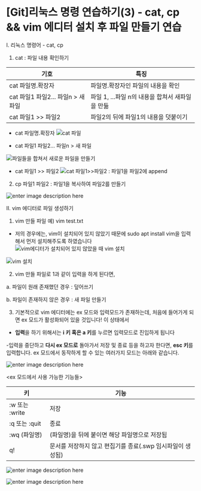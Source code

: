 ﻿# [Git]리눅스 명령 연습하기(3) - cat, cp && vim 에디터 설치 후 파일 만들기 연습

I. 리눅스 명령어 - cat, cp
1. cat : 파일 내용 확인하기

| 기호 | 특징
|--|--
|cat 파일명.확장자| 파일명.확장자인 파일의 내용을 확인
|cat 파일1 파일2... 파일n > 새 파일 | 파일 1, ...파일 n의 내용을 합쳐서 새파일을 만듦
|cat 파일1 >> 파일2 | 파일2의 뒤에 파일1의 내용을 덧붙이기

- cat 파일명.확장자
![cat 파일](https://github.com/hy6219/TIL-Today-I-Learned-/blob/main/gitStudy/doItStudy/linux/commands/cat/cat%20%EB%AA%85%EB%A0%B9%EC%96%B4%20-%20%ED%85%8D%EC%8A%A4%ED%8A%B8%20%EB%AC%B8%EC%84%9C%20%EB%82%B4%EC%9A%A9%20%ED%99%95%EC%9D%B8%ED%95%98%EA%B8%B0.PNG?raw=true)

- cat 파일1 파일2... 파일n > 새 파일

![파일들을 합쳐서 새로운 파일을 만들기](https://github.com/hy6219/TIL-Today-I-Learned-/blob/main/gitStudy/doItStudy/linux/commands/cat/cat%20%ED%8C%8C%EC%9D%BC1%20%ED%8C%8C%EC%9D%BC2%20%28%EC%9A%B0%EA%BA%BD%EC%87%A0%EA%B8%B0%ED%98%B8%29%20%ED%8C%8C%EC%9D%BC3%20--%ED%8C%8C%EC%9D%BC1%EA%B3%BC%20%ED%8C%8C%EC%9D%BC2%EB%A5%BC%20%ED%95%A9%EC%B3%90%EC%84%9C%20%ED%8C%8C%EC%9D%BC3%EC%9D%84%20%EB%A7%8C%EB%93%A4%EA%B8%B0.PNG?raw=true)

- cat 파일1 >> 파일2
![cat 파일1>>파일2 : 파일1을 파일2에 append](https://github.com/hy6219/TIL-Today-I-Learned-/blob/main/gitStudy/doItStudy/linux/commands/cat/cat%20%ED%8C%8C%EC%9D%BC1%20%28%EC%9A%B0%EA%BA%BD%EC%87%A0%EA%B8%B0%ED%98%B82%EA%B0%9C%29%20%ED%8C%8C%EC%9D%BC2%20-%20%ED%8C%8C%EC%9D%BC2%20%EB%92%A4%EC%97%90%20%EC%9D%B4%EC%96%B4%EC%84%9C%20%ED%8C%8C%EC%9D%BC1%EC%9D%98%20%EB%82%B4%EC%9A%A9%EC%9D%84%20%EB%B6%99%EC%9D%B4%EA%B8%B0.PNG?raw=true)

2. cp 파일1 파일2 : 파일1을 복사하여 파일2를 만들기

![enter image description here](https://github.com/hy6219/TIL-Today-I-Learned-/blob/main/gitStudy/doItStudy/linux/commands/cp%20file1%20file2/cp%20%ED%8C%8C%EC%9D%BC1%20%ED%8C%8C%EC%9D%BC2%20-%20%ED%8C%8C%EC%9D%BC1%EC%9D%84%20%EB%B3%B5%EC%82%AC%ED%95%9C%20%ED%8C%8C%EC%9D%BC2%20%EC%83%9D%EC%84%B1.PNG?raw=true)


II. vim 에디터로 파일 생성하기

1. vim 만들 파일
   예) vim test.txt
  
  - 저의 경우에는, vim이 설치되어 있지 않았기 때문에 sudo apt install vim을 입력해서 먼저 설치해주도록 하였습니다
![vim에디터가 설치되어 있지 않았을 때 vim 설치](https://github.com/hy6219/TIL-Today-I-Learned-/blob/main/gitStudy/doItStudy/linux/vim/makeFile/vim%20%EC%9D%B4%EC%9A%A9%ED%95%B4%EC%84%9C%20%EB%AC%B8%EC%84%9C%20%EB%A7%8C%EB%93%A4%EA%B8%B0.PNG?raw=true)

![vim 설치](https://github.com/hy6219/TIL-Today-I-Learned-/blob/main/gitStudy/doItStudy/linux/vim/makeFile/%EC%9A%B0%EB%B6%84%ED%88%AC_vim%20%EC%84%A4%EC%B9%98.PNG?raw=true)

2. vim 만들 파일로 1과 같이 입력을 하게 된다면,

a. 파일이 원래 존재했던 경우 : 덮어쓰기

b. 파일이 존재하지 않은 경우 : 새 파일 만들기

3. 기본적으로 vim 에디터에는 ex 모드와 입력모드가 존재하는데, 처음에 들어가게 되면 ex 모드가 활성화되어 있을 것입니다! 이 상태에서 

- **입력**을 하기 위해서는 **i 키 혹은 a 키**를 누르면 입력모드로 진입하게 됩니다

-입력을 중단하고 **다시 ex 모드로** 돌아가서 저장 및 종료 등을 하고자 한다면, **esc 키**를 입력합니다. ex 모드에서 동작하게 할 수 있는 여러가지 모드는 아래와 같습니다.


![enter image description here](https://github.com/hy6219/TIL-Today-I-Learned-/blob/main/gitStudy/doItStudy/linux/vim/makeFile/vim%20-%20i%EB%82%98%20a%EB%8A%94%20ex%20%EB%AA%A8%EB%93%9C%EB%A5%BC%20%EC%9E%85%EB%A0%A5%EB%AA%A8%EB%93%9C%EB%A1%9C%20%EC%A0%84%ED%99%98,%20esc%EB%8A%94%20%EB%8B%A4%EC%8B%9C%20ex%EB%AA%A8%EB%93%9C%EB%A1%9C,%20wq%EB%8A%94%20%EC%A0%80%EC%9E%A5w%20%ED%9B%84%20%EC%A2%85%EB%A3%8Cq.PNG?raw=true)


<ex 모드에서 사용 가능한 기능들>


| 키 | 기능
|--|--
|:w 또는 :write|저장
|:q 또는 :quit | 종료
|:wq (파일명)| (파일명)을 뒤에 붙이면 해당 파일명으로 저장됨
|q!|문서를 저장하지 않고 편집기를 종료(.swp 임시파일이 생성됨)



![enter image description here](https://github.com/hy6219/TIL-Today-I-Learned-/blob/main/gitStudy/doItStudy/linux/vim/makeFile/vim%20ex%20%EB%AA%A8%EB%93%9C%20q!%20%ED%85%8C%EC%8A%A4%ED%8A%B8%202.PNG?raw=true)



![enter image description here](https://github.com/hy6219/TIL-Today-I-Learned-/blob/main/gitStudy/doItStudy/linux/vim/makeFile/vim%20ex%20%EB%AA%A8%EB%93%9C%20q!%20%ED%85%8C%EC%8A%A4%ED%8A%B8%20%EA%B2%B0%EA%B3%BC.PNG?raw=true)
